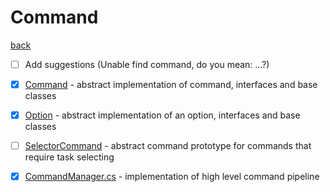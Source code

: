 # Command
[back](../Console.md)

- [ ] Add suggestions (Unable find command, do you mean: ...?)

- [x] [Command](./Command/Command.md) - abstract implementation of command, interfaces and base classes
- [x] [Option](./Option/Option.md) - abstract implementation of an option, interfaces and base classes
- [ ] [SelectorCommand](./SelectorCommand/SelectorCommand.md) - abstract command prototype for commands that require task selecting
- [x] [CommandManager.cs](./CommandManager.cs) - implementation of high level command pipeline
